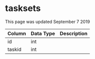 # tasksets

This page was updated September 7 2019

| Column | Data Type | Description |
| :--- | :--- | :--- |
| id | int |  |
| taskid | int |  |

